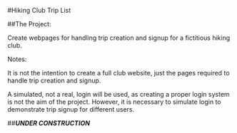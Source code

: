 #Hiking Club Trip List

##The Project:

Create webpages for handling trip creation and signup for a fictitious hiking club.

Notes:

It is not the intention to create a full club website, just the pages required to handle trip creation and signup.

A simulated, not a real, login will be used, as creating a proper login system is not the aim of the project. However, it is necessary to simulate login to demonstrate trip signup for different users.

##***UNDER CONSTRUCTION***
